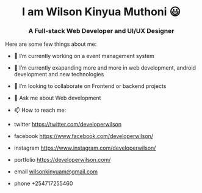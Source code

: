 <h1 align="center">I am Wilson Kinyua Muthoni 😃</h1>
<h3 align="center"> A Full-stack Web Developer and UI/UX Designer</h3>

<!-- <p><img align="left" width="250px" src="https://github-readme-stats.vercel.app/api/top-langs?username=wilsonkinyua&show_icons=true&locale=en&layout=compact" alt="wilsonkinyua" /></p>

<p>&nbsp;<img width="200px" src="https://github-readme-stats.vercel.app/api?username=wilsonkinyua&show_icons=true&locale=en" alt="wilsonkinyua" /></p>

<p><img align="center" width="200px" src="https://github-readme-streak-stats.herokuapp.com/?user=wilsonkinyua&" alt="wilsonkinyua" /></p> -->


Here are some few things about me:

- 🔭 I’m currently working on a event management system
- 🌱 I’m currently exapanding more and more in web development, android development and new technologies

- 👯 I’m looking to collaborate on Frontend or backend projects
- 💬 Ask me about Web development
- 📫 How to reach me: 
- twitter https://twitter.com/developerwilson
- facebook https://www.facebook.com/developerwilson/
- instagram https://www.instagram.com/developerwilson/
- portfolio https://developerwilson.com/
- email wilsonkinyuam@gmail.com
- phone +254717255460
